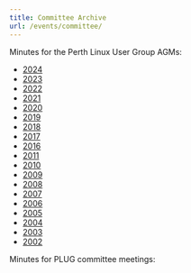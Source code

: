 ```yaml
---
title: Committee Archive
url: /events/committee/
---
```


Minutes for the Perth Linux User Group AGMs:

* [2024](/events/AGM/2024.md)
* [2023](/events/AGM/2023/index.md)
* [2022](/events/AGM/2022.md)
* [2021](/events/AGM/2021.md)
* [2020](/events/AGM/2020.md)
* [2019](/events/AGM/2019.md)
* [2018](/events/AGM/2018.md)
* [2017](/events/AGM/2017.md)
* [2016](/events/AGM/2016.md)
* [2011](/events/AGM/2011.md)
* [2010](/events/AGM/2010.md)
* [2009](/events/AGM/2009.md)
* [2008](/events/AGM/2008.md)
* [2007](/events/AGM/2007.md)
* [2006](/events/AGM/2006.md)
* [2005](/events/AGM/2005.md)
* [2004](/events/AGM/2004.md)
* [2003](/events/AGM/2003.md)
* [2002](/events/AGM/2002.md)

Minutes for PLUG committee meetings:

